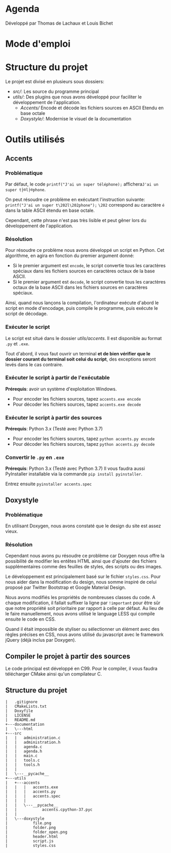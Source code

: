 ﻿# Agenda
Développé par Thomas de Lachaux et Louis Bichet


# Mode d'emploi

# Structure du projet

Le projet est divisé en plusieurs sous dossiers:
- *src/*: Les source du programme principal
- *utils/*: Des plugins que nous avons développé pour faciliter le développement de l'application.
	- *Accents/* Encode et décode les fichiers sources en ASCII Etendu en base octale
	- *Doxystyle/*: Modernise le visuel de la documentation


# Outils utilisés
## Accents

### Problématique

Par défaut, le code `printf("J'ai un super téléphone);` affichera`J'ai un super t├®l├®phone`.

On peut résoudre ce problème en exécutant l'instruction suivante: `printf("J'ai un super t\202l\202phone");`
`\202` correspond au caractère `é` dans la table ASCII étendu en base octale. 

Cependant, cette phrase n'est pas très lisible et peut gêner lors du développement de l'application.

### Résolution
Pour résoudre ce problème nous avons développé un script en Python. Cet algorithme, en agira en fonction du premier argument donné:
- Si le premier argument est `encode`, le script convertie tous les caractères spéciaux dans les fichiers sources en caractères octaux de la base ASCII.
- Si le premier argument est `decode`, le script convertie tous les caractères octaux de la base ASCII dans les fichiers sources en caractères spéciaux.

Ainsi, quand nous lançons la compilation, l'ordinateur exécute d'abord le script en mode d'encodage, puis compile le programme, puis exécute le script de décodage.

### Exécuter le script
Le script est situé dans le dossier *utils/accents*. Il est disponible au format `.py` et `.exe`.

Tout d'abord, il vous faut ouvrir un terminal **et de bien vérifier que le dossier courant du terminal soit celui du script**, des exceptions seront levés dans le cas contraire.

### Exécuter le script à partir de l'exécutable
**Prérequis**: avoir un système d'exploitation Windows.
- Pour encoder les fichiers sources, tapez `accents.exe encode`
- Pour décoder les fichiers sources, tapez `accents.exe decode`

### Exécuter le script à partir des sources
**Prérequis**: Python 3.x (Testé avec Python 3.7)
- Pour encoder les fichiers sources, tapez `python accents.py encode`
- Pour décoder les fichiers sources, tapez `python accents.py decode`

### Convertir le `.py` en `.exe`
**Prérequis**: Python 3.x (Testé avec Python 3.7)
Il vous faudra aussi PyInstaller installable via la commande `pip install pyinstaller`.

Entrez ensuite `pyinstaller accents.spec`

## Doxystyle
### Problématique
En utilisant Doxygen, nous avons constaté que le design du site est assez vieux. 

### Résolution
Cependant nous avons pu résoudre ce problème car Doxygen nous offre la possibilité de modifier les entêtes HTML ainsi que d'ajouter des fichiers supplémentaires comme des feuilles de styles, des scripts ou des images.

Le développement est principalement basé sur le fichier `styles.css`. Pour nous aider dans la modification du design, nous somme inspiré de celui proposé par Twitter Bootstrap et Google Material Design.

Nous avons modifiés les propriétés de nombreuses classes du code. A chaque modification, il fallait suffixer la ligne par `!important` pour être sûr que notre propriété soit prioritaire par rapport à celle par défaut. Au lieu de le faire manuellement, nous avons utilisé le language LESS qui compile ensuite le code en CSS.

Quand il était impossible de styliser ou sélectionner un élément avec des règles précises en CSS, nous avons utilisé du javascript avec le framework jQuery (déjà inclus par Doxygen).

## Compiler le projet à partir des sources

Le code principal est développé en C99. Pour le compiler, il vous faudra télécharger CMake ainsi qu'un compilateur C.

## Structure du projet
```
|   .gitignore
|   CMakeLists.txt
|   Doxyfile
|   LICENSE
|   README.md
+---documentation
|   \---html              
+---src
|   |   administration.c
|   |   administration.h
|   |   agenda.c
|   |   agenda.h
|   |   main.c
|   |   tools.c
|   |   tools.h
|   |   
|   \---__pycache__
+---utils
|   +---accents
|   |   |   accents.exe
|   |   |   accents.py
|   |   |   accents.spec
|   |   |   
|   |   \---__pycache__
|   |           accents.cpython-37.pyc
|   |           
|   \---doxystyle
|           file.png
|           folder.png
|           folder_open.png
|           header.html
|           script.js
|           styles.css   


```
